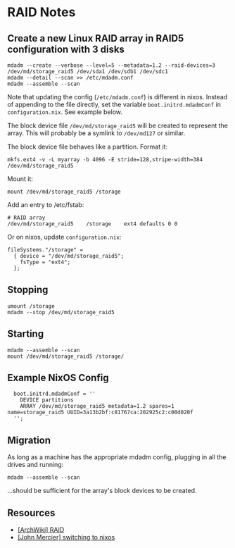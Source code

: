# RAID Notes

## Create a new Linux RAID array in RAID5 configuration with 3 disks

```
mdadm --create --verbose --level=5 --metadata=1.2 --raid-devices=3 /dev/md/storage_raid5 /dev/sda1 /dev/sdb1 /dev/sdc1
mdadm --detail --scan >> /etc/mdadm.conf
mdadm --assemble --scan
```
Note that updating the config (`/etc/mdadm.conf`) is different in nixos.
Instead of appending to the file directly, set the variable `boot.initrd.mdadmConf` in `configuration.nix`.
See example below.

The block device file `/dev/md/storage_raid5` will be created to represent the array.
This will probably be a symlink to `/dev/md127` or similar.

The block device file behaves like a partition.
Format it:
```
mkfs.ext4 -v -L myarray -b 4096 -E stride=128,stripe-width=384 /dev/md/storage_raid5
```
Mount it:
```
mount /dev/md/storage_raid5 /storage
```

Add an entry to /etc/fstab:
```
# RAID array
/dev/md/storage_raid5    /storage    ext4 defaults 0 0
```

Or on nixos, update `configuration.nix`:
```
fileSystems."/storage" =
  { device = "/dev/md/storage_raid5";
    fsType = "ext4";
  };
```

## Stopping

```
umount /storage
mdadm --stop /dev/md/storage_raid5
```

## Starting
```
mdadm --assemble --scan
mount /dev/md/storage_raid5 /storage/
```

## Example NixOS Config
```
  boot.initrd.mdadmConf = ''
    DEVICE partitions
    ARRAY /dev/md/storage_raid5 metadata=1.2 spares=1 name=storage_raid5 UUID=3a13b2bf:c81767ca:202925c2:c00d020f
  '';
```

## Migration

As long as a machine has the appropriate mdadm config, plugging in all the drives and running:
```
mdadm --assemble --scan
```
...should be sufficient for the array's block devices to be created.

## Resources
- [[ArchWiki] RAID](https://wiki.archlinux.org/title/RAID)
- [[John Mercier] switching to nixos](http://johnmercier.com/blog/2017/06-19-switching-to-nixos-again.html)
